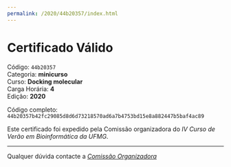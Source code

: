 ```yaml
---
permalink: /2020/44b20357/index.html
---
```


# Certificado Válido

Código: `44b20357`<br>
Categoria: **minicurso**<br>
Curso: **Docking molecular**<br>
Carga Horária: **4**<br>
Edição: **2020**<br>


Código completo: `44b20357b42fc29085d8d6d73218570ad6a7b4753bd15e8a882447b5baf4ac89`


Este certificado foi expedido pela Comissão organizadora do *IV Curso de Verão em Bioinformática da UFMG*.

----

Qualquer dúvida contacte a [_Comissão Organizadora_](<mailto:cursobioinfoufmg@gmail.com$subject=[Certificados]>)

